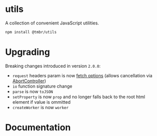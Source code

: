 # utils

A collection of convenient JavaScript utilities.

```bash
npm install @tmbr/utils
```

# Upgrading

Breaking changes introduced in version `2.0.0`:

- `request` headers param is now [fetch options](https://developer.mozilla.org/en-US/docs/Web/API/fetch#options) (allows cancellation via [AbortController](https://developer.mozilla.org/en-US/docs/Web/API/AbortController))
- `io` function signature change
- `parse` is now `toJSON`
- `setProperty` is now `prop` and no longer falls back to the root html element if value is ommitted 
- `createWorker` is now `worker`
  
# Documentation
